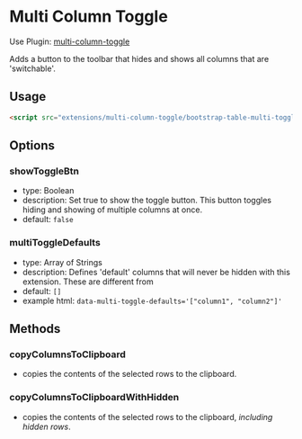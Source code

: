 # Multi Column Toggle

Use Plugin: [multi-column-toggle](https://github.com/wenzhixin/bootstrap-table/tree/develop/src/extensions/multi-column-toggle)

Adds a button to the toolbar that hides and shows all columns that are 'switchable'.

## Usage

```html
<script src="extensions/multi-column-toggle/bootstrap-table-multi-toggle.js"></script>
```

## Options

### showToggleBtn

* type: Boolean
* description: Set true to show the toggle button. This button toggles hiding and showing of multiple columns at once.
* default: `false`

### multiToggleDefaults

* type: Array of Strings
* description: Defines 'default' columns that will never be hidden with this extension. These are different from 
* default: `[]`
* example html: `data-multi-toggle-defaults='["column1", "column2"]'`

## Methods

### copyColumnsToClipboard

* copies the contents of the selected rows to the clipboard.

### copyColumnsToClipboardWithHidden

* copies the contents of the selected rows to the clipboard, *including hidden rows*.
